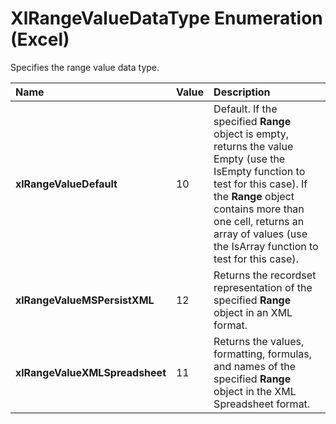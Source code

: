 
# XlRangeValueDataType Enumeration (Excel)

Specifies the range value data type.



|**Name**|**Value**|**Description**|
|:-----|:-----|:-----|
|**xlRangeValueDefault**|10|Default. If the specified  **Range** object is empty, returns the value Empty (use the IsEmpty function to test for this case). If the **Range** object contains more than one cell, returns an array of values (use the IsArray function to test for this case).|
|**xlRangeValueMSPersistXML**|12|Returns the recordset representation of the specified  **Range** object in an XML format.|
|**xlRangeValueXMLSpreadsheet**|11|Returns the values, formatting, formulas, and names of the specified  **Range** object in the XML Spreadsheet format.|
